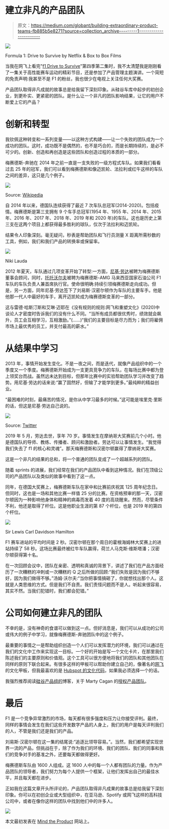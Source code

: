 # 建立非凡的产品团队

> 原文：<https://medium.com/globant/building-extraordinary-product-teams-fb885b5e8271?source=collection_archive---------1----------------------->

![](img/8e47d88b4b27227f22c57ab8b87e3142.png)

Formula 1: Drive to Survive by Netflix & Box to Box Films

当我在网飞上看完"[f1 Drive to Survive](https://www.netflix.com/gb/title/80204890)"第四季第二集时，我不太清楚我是刚刚看了一集关于高性能赛车运动的精彩节目，还是参加了产品管理主题演讲。一个简短的免责声明:我甚至不是 F1 的粉丝，我也很少在电视上关注任何大奖赛。

产品团队取得非凡成就的故事总是给我留下深刻印象。从硅谷车库中起步的初创企业，到更朴实、更紧密的团队。是什么让一个非凡的团队影响结果，让它的用户不断爱上它的产品？

# 创新和转型

我钦佩这种转变和一系列变量——以这种方式构建——让一个失败的团队成为一个成功的团队。这时，成功既不是偶然的，也不是巧合的，而是长期持续的，是必不可少的。创新、创造和再创造是这些团队和创造过程的本质的一部分。

梅赛德斯-奔驰在 2014 年之前一直是一支失败的一级方程式车队。如果我们看看过去 25 年的冠军，我们可以看到梅赛德斯和像迈凯轮、法拉利或红牛这样的车队之间的差异，这只是几个例子。

![](img/a519262ba7e9afb8e36794f2f3e69b7d.png)

Source: [Wikipedia](/conversaciones-de-producto/equipos-extraordinarios-776f8315e818#:~:text=https%3A//es.wikipedia.org/wiki/Campeonato_Mundial_de_Pilotos_de_F%25C3%25B3rmula_1)

自 2014 年以来，德国队连续获得了最近 7 次车队总冠军(2014-2020)。包括疫情。梅赛德斯是第三支拥有 9 个车手总冠军(1954 年、1955 年、2014 年、2015 年、2016 年、2017 年、2018 年、2019 年和 2020 年)的车队。这也是历史上第三支在这两个项目上都获得最多胜利的球队，仅次于法拉利和迈凯轮。

结果令人印象深刻。毫无疑问，秒表是帮助团队和飞行员测量 X 距离所需秒数的工具，例如，我们和我们产品的转换率或保留率。

![](img/937310da7e83290a83ba845131dab877.png)

Niki Lauda

2012 年夏天，车队通过几项变革开始了转型:一方面，[尼基·劳达](https://www.formula1.com/en/drivers/hall-of-fame/Niki_Lauda.html)被聘为梅赛德斯董事会顾问，同时，[托托沃尔夫](https://www.mercedesamgf1.com/en/team/management/toto-wolff/)被聘为梅赛德斯-AMG 马来西亚国家石油公司 F1 车队的车队负责人兼首席执行官。使命很明确:持续引领梅赛德斯走向成功。但是，另一方面，同年尼基·劳达签下了刘易斯·汉密尔顿作为车队的主要车手。他是他那一代人中最好的车手，离开迈凯轮成为梅赛德斯变革的一部分。

这与雷德·哈斯汀斯和艾琳·迈耶在《没有规则的规则:网飞和重塑文化》(2020)中谈论人才密度时告诉我们的没有什么不同。“当所有成员都很优秀时，绩效就会飙升，员工会互相学习，互相激励。”(……)“我们的主要目标是尽力而为；我们将雇佣市场上最优秀的员工，并支付最高的薪水。”

# 从结果中学习

2013 年，事情开始发生变化。不是一夜之间，而是迭代，就像产品组织中的一个季度又一个季度。梅赛德斯开始成为一支更具竞争力的车队，在每场比赛中都为登上领奖台而战。虽然远未达到目标，但那年比赛中的实验帮助团队学习并改变了趋势。用尼基·劳达的话来说:“赢了固然好，但输了才能学到更多。”最纯粹的精益创业。

“最困难的时刻，最痛苦的情况，是你从中学习最多的时候。”这可能是埃里克·里斯的话，但这是尼基·劳达自己说的。

![](img/b421b37b3f7694e273d1f4255b162286.png)

Source: [Twitter](https://twitter.com/racefansdotnet/status/1132229081632792577?s=20)

2019 年 5 月，劳达去世，享年 70 岁。事情发生在摩纳哥大奖赛前几个小时。他是德国队的导师、教练、传播者、顾问和激励者。劳达可以让事情发生。“我觉得我们失去了 f1 的核心和灵魂”。那天梅赛德斯和汉密尔顿赢得了摩纳哥大奖赛。

这是一个非凡的结果的总和，将一个普通的团队变成了一个超越系列的团队。

随着 sprints 的进展，我们经常在我们的产品团队中看到这种情况。我们在顶级公司的产品团队以及类似的故事中看到了这一点。

同年，在德国大奖赛上，梅赛德斯车队在家中和比赛前庆祝其 125 周年纪念日。但同时，这也是一场和其他比赛一样值 25 分的比赛。在资格预审的那一天，汉密尔顿因为一种影响他身体和精神的病毒而发着 40 度的高烧醒来。然而，尽管条件不利，他还是取得了杆位。这是他职业生涯的第 87 个杆位，也是 2019 年的第四个杆位。

![](img/a3f4b3e8005958b8c091854bd97862c6.png)

Sir Lewis Carl Davidson Hamilton

F1 赛车进站的平均时间是 2 秒。汉密尔顿在那个周日的霍根海姆林大奖赛上的进站持续了 58 秒。这场比赛最终被红牛车队赢得，荷兰人马克斯·维斯塔潘；汉密尔顿获得第十名。

在一次回顾会议中，团队在亲密、透明和真诚的背景下，讲述了我们在产品方面经历了一次糟糕的冲刺或一次糟糕的 Q 之后所做的回顾:“我们失败是因为我们不够好，因为我们做得不够。”汤姆·沃尔夫:“当你把事情搞砸了，你就想找出那个人。这就是人类思维的方式。但是我们不自责。我们责怪问题而不是人。听起来很容易，其实不然。当我们犯错时，我们都会犯错。”

# 公司如何建立非凡的团队

不幸的是，没有神奇的食谱可以做到这一点。但好消息是，我们可以从成功的公司或伟大的例子中学习，就像梅赛德斯-奔驰团队中的这个例子。

最重要的事情之一是帮助组织创造一个人们可以发挥潜力的环境，我们可以通过在我们的文化中工作来实现这一目标。一个好的开始是写一个文化卡片，在那里我们陈述我们的主要原则和价值观。这个工具可以很方便地将我们的团队和其他团队在同样的原则下联合起来。有很多这样的甲板可以帮助你建立自己的，像著名的[网飞](https://es.slideshare.net/reed2001/culture-1798664)的文化甲板，但我最喜欢的是 [Hubspot 的文化代码](https://blog.hubspot.com/blog/tabid/6307/bid/34234/the-hubspot-culture-code-creating-a-company-we-love.aspx)，如果我必须选择一个的话。

我强烈推荐阅读[硅谷产品组的](https://svpg.com/)博客，关于 Marty Cagan 的[授权产品团队](https://svpg.com/empowered-product-teams/)。

# 最后

F1 是一个竞争异常激烈的市场，每天都有很多强度和压力让你接受评判。最终，同样的事情会发生在我们这些开发数字产品的人身上，我们的用户是每天评判我们的人，不管是我们还是我们的产品。

刘易斯·汉密尔顿在这一集的结尾说:“追逐比领导容易。”。当然，我们都希望实现世界一流的产品，但挑战在于，除了作为我们的环境、我们的团队、我们的同事和我们的竞争对手的基准之外，还要每天都做得更好。

梅赛德斯车队由 1600 人组成。这 1600 人中的每一个人都有团队的力量。作为产品团队的领导者，我们努力为每个人提供一个框架，让他们发挥出自己的最佳水平，并且每天都在进步。

正如我在这篇文章开头所评论的，产品团队取得非凡成果的故事总是给我留下深刻印象。你可以在初创企业或大型组织中，在亚马逊、Spotify 或网飞这样的高科技公司中，或者在像你这样的团队中找到他们中的许多人。

![](img/a361482364e67a4979dec0c45b6c5a22.png)

本文最初发表在 [Mind the Product](https://www.mindtheproduct.com/building-extraordinary-teams) 网站上。
